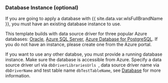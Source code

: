 ### Database Instance (optional)

If you are going to apply a database with {{ site.data.var.wlsFullBrandName }},
you must have an existing database instance to use.

This template builds with data source driver for three popular Azure databases: [Oracle](https://ms.portal.azure.com/#blade/Microsoft_Azure_Marketplace/MarketplaceOffersBlade/selectedMenuItemId/home/searchQuery/oracle%20database), 
[Azure SQL Server](https://docs.microsoft.com/en-us/azure/azure-sql/), [Azure Database for PostgreSQL](https://docs.microsoft.com/en-us/azure/azure-sql/database/single-database-create-quickstart?WT.mc_id=gallery&tabs=azure-portal).  If you do not have an instance, please create one from the Azure portal. 

If you want to use any other databse, you must provide a running database instance.
Make sure the database is accessible from Azure. Specify a data source driver url via `dbDriverLibrariesUrls `, data source driver name via `dbDriverName` and test table name `dbTestTableName`, see [Database](https://oracle.github.io/weblogic-kubernetes-operator/userguide/aks/#database) for more information.

